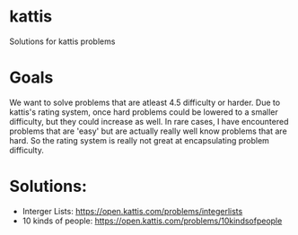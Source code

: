 # kattis
Solutions for kattis problems

# Goals
We want to solve problems that are atleast 4.5 difficulty or harder. 
Due to kattis's rating system, once hard problems could be lowered to 
a smaller difficulty, but they could increase as well. In rare cases, 
I have encountered problems that are 'easy' but are actually really 
well know problems that are hard. So the rating system is really not 
great at encapsulating problem difficulty. 

# Solutions:
  - Interger Lists:  https://open.kattis.com/problems/integerlists 
  - 10 kinds of people:  https://open.kattis.com/problems/10kindsofpeople
